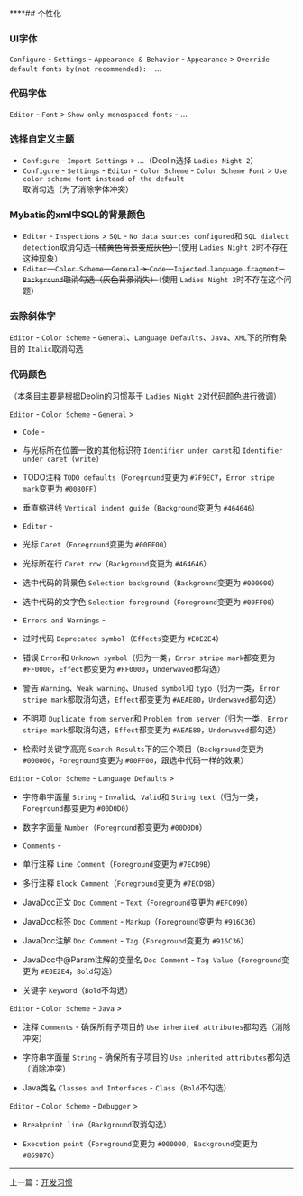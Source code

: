 ****## 个性化

### UI字体

`Configure` - `Settings` - `Appearance & Behavior` - `Appearance` > `Override default fonts by(not recommended):` - ...

### 代码字体

`Editor` - `Font` > `Show only monospaced fonts` - ...

### 选择自定义主题

- `Configure` - `Import Settings` > ...（Deolin选择 `Ladies Night 2`）
- `Configure` - `Settings` - `Editor` - `Color Scheme` - `Color Scheme Font` > `Use color scheme font instead of the default`取消勾选（为了消除字体冲突）

### Mybatis的xml中SQL的背景颜色

- `Editor` - `Inspections` > `SQL` - `No data sources configured`和 `SQL dialect detection`取消勾选<del>（橘黄色背景变成灰色）</del>（使用 `Ladies Night 2`时不存在这种现象）
- <del>`Editor` - `Color Scheme` - `General` > `Code` - `Injected language fragment` - `Background`取消勾选（灰色背景消失）</del>（使用 `Ladies Night 2`时不存在这个问题）

### 去除斜体字

`Editor` - `Color Scheme` - `General`、`Language Defaults`、`Java`、`XML`下的所有条目的 `Italic`取消勾选

### 代码颜色

（本条目主要是根据Deolin的习惯基于 `Ladies Night 2`对代码颜色进行微调）

`Editor` - `Color Scheme` - `General` >

- `Code` -

 - 与光标所在位置一致的其他标识符 `Identifier under caret`和 `Identifier under caret (write)`

 - TODO注释 `TODO defaults`（`Foreground`变更为 `#7F9EC7`，`Error stripe mark`变更为 `#0080FF`）

 - 垂直缩进线 `Vertical indent guide`（`Background`变更为 `#464646`）

- `Editor` -

 - 光标 `Caret`（`Foreground`变更为 `#00FF00`）

 - 光标所在行 `Caret row`（`Background`变更为 `#464646`）

 - 选中代码的背景色 `Selection background`（`Background`变更为 `#000000`）

 - 选中代码的文字色 `Selection foreground`（`Foreground`变更为 `#00FF00`）

- `Errors and Warnings` -

 - 过时代码 `Deprecated symbol`（`Effects`变更为 `#E0E2E4`）

 - 错误 `Error`和 `Unknown symbol`（归为一类，`Error stripe mark`都变更为 `#FF0000`，`Effect`都变更为 `#FF0000`，`Underwaved`都勾选）

 - 警告 `Warning`、`Weak warning`、`Unused symbol`和 `typo`（归为一类，`Error stripe mark`都取消勾选，`Effect`都变更为 `#AEAE80`，`Underwaved`都勾选）

 - 不明项 `Duplicate from server`和 `Problem from server`（归为一类，`Error stripe mark`都取消勾选，`Effect`都变更为 `#AEAE80`，`Underwaved`都勾选）

- 检索时关键字高亮 `Search Results`下的三个项目（`Background`变更为 `#000000`，`Foreground`变更为 `#00FF00`，跟选中代码一样的效果）

`Editor` - `Color Scheme` - `Language Defaults` >

- 字符串字面量 `String` - `Invalid`、`Valid`和 `String text`（归为一类，`Foreground`都变更为 `#00D0D0`）

- 数字字面量 `Number`（`Foreground`都变更为 `#00D0D0`）

- `Comments` -

 - 单行注释 `Line Comment`（`Foreground`变更为 `#7ECD9B`）

 - 多行注释 `Block Comment`（`Foreground`变更为 `#7ECD9B`）

 - JavaDoc正文 `Doc Comment` - `Text`（`Foreground`变更为 `#EFC090`）

 - JavaDoc标签 `Doc Comment` - `Markup`（`Foreground`变更为 `#916C36`）

 - JavaDoc注解 `Doc Comment` - `Tag`（`Foreground`变更为 `#916C36`）

 - JavaDoc中@Param注解的变量名 `Doc Comment` - `Tag Value`（`Foreground`变更为 `#E0E2E4`，`Bold`勾选）

- 关键字 `Keyword`（`Bold`不勾选）

`Editor` - `Color Scheme` - `Java` > 

- 注释 `Comments` - 确保所有子项目的 `Use inherited attributes`都勾选（消除冲突）

- 字符串字面量 `String` - 确保所有子项目的 `Use inherited attributes`都勾选（消除冲突）

- Java类名 `Classes and Interfaces` - `Class`（`Bold`不勾选）

`Editor` - `Color Scheme` - `Debugger` >

- `Breakpoint line`（`Background`取消勾选）

- `Execution point`（`Foreground`变更为 `#000000`，`Background`变更为 `#869B70`）

---

上一篇：[开发习惯](https://github.com/spldeolin/intellij-idea-config/blob/master/doc/%e5%bc%80%e5%8f%91%e4%b9%a0%e6%83%af.md)